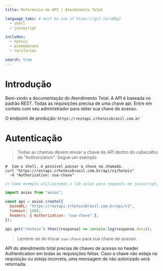 ```yaml
---
title: Referencia de API | Atendimento Total

language_tabs: # must be one of https://git.io/vQNgJ
  - shell
  - javascript

includes:
  - hoteis
  - acomodacoes
  - tarifarios

search: true
---
```


# Introdução

Bem-vindo a documentação do Atendimento Total. A API é baseada no padrão REST. Todas as requisições precisa de uma chave api. Entre em contato com seu administrador para obter sua chave de acesso.

O endpoint de produção: `https://restapi.crhoteisbrasil.com.br`

# Autenticação

> Todas as chamas devem enviar a chave de API dentro do cabecalho de "Authorization". Segue um exemplo

```shell
#  Com o shell, é possível passar a chave na chamada.
curl "https://restapi.crhoteisbrasil.com.br/api/v1/hoteis"
  -H "Authorization: sua-chave"
```

```javascript
// Como exemplo utilizaremos a lib axios para requests em javascript.

import axios from "axios";

const api = axios.create({
  baseURL: "https://restapi.crhoteisbrasil.com.br/api/v1",
  timeout: 1000,
  headers: { Authorization: "sua-chave" },
});

api.get("/hoteis").then((response) => console.log(response.data));
```

> Lembre-se de trocar `sua-chave` para sua chave de acesso.

API do atendimento total precisa de chaves de acesso no header Authentication em todas as requisições feitas. Caso a chave não esteja na requisição ou esteja incorreta, uma mensagem de não autorizado será retornada.
